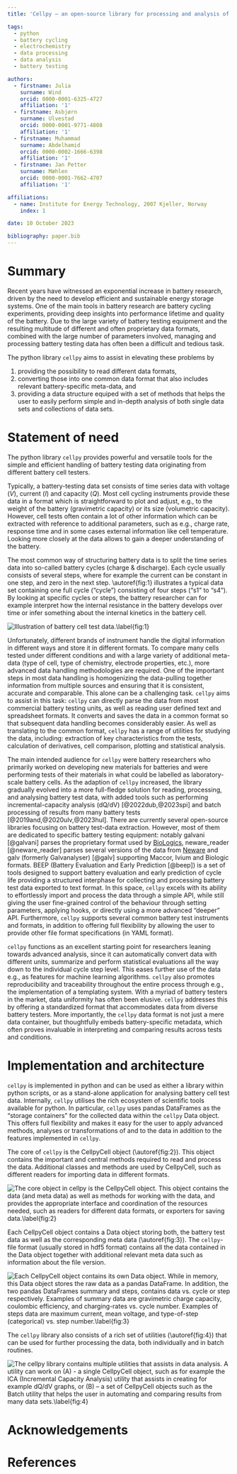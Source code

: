 ```yaml
---
title: 'Cellpy – an open-source library for processing and analysis of battery testing data'

tags:
  - python
  - battery cycling
  - electrochemistry
  - data processing
  - data analysis
  - battery testing

authors:
  - firstname: Julia
    surname: Wind
    orcid: 0000-0001-6325-4727
    affiliation: '1'
  - firstname: Asbjørn
    surname: Ulvestad
    orcid: 0000-0001-9771-4808
    affiliation: '1'
  - firstname: Muhammad
    surname: Abdelhamid
    orcid: 0000-0002-1666-6398
    affiliation: '1'
  - firstname: Jan Petter
    surname: Mæhlen
    orcid: 0000-0001-7662-4707
    affiliation: '1'

affiliations:
  - name: Institute for Energy Technology, 2007 Kjeller, Norway
    index: 1

date: 10 October 2023

bibliography: paper.bib
---
```


# Summary

Recent years have witnessed an exponential increase in battery research, driven by the need to develop efficient and sustainable energy storage systems. One of the main tools in battery research are battery cycling experiments, providing deep insights into performance lifetime and quality of the battery. Due to the large variety of battery testing equipment and the resulting multitude of different and often proprietary data formats, combined with the large number of parameters involved, managing and processing battery testing data has often been a difficult and tedious task.

The python library `cellpy` aims to assist in elevating these problems by

1. providing the possibility to read different data formats,
2. converting those into one common data format that also includes relevant battery-specific meta-data, and
3. providing a data structure equiped with a set of methods that helps the user to easily perform simple and in-depth analysis of both single data sets and collections of data sets.

# Statement of need

The python library `cellpy` provides powerful and versatile tools for the simple and efficient handling of battery testing data originating from different battery cell testers.

Typically, a battery-testing data set consists of time series data with voltage ($V$), current ($I$) and capacity ($Q$). Most cell cycling instruments provide these data in a format which is straightforward to plot and adjust, e.g., to the weight of the battery (gravimetric capacity) or its size (volumetric capacity). However, cell tests often contain a lot of other information which can be extracted with reference to additional parameters, such as e.g., charge rate, response time and in some cases external information like cell temperature. Looking more closely at the data allows to gain a deeper understanding of the battery.

The most common way of structuring battery data is to split the time series data into so-called battery cycles (charge & discharge). Each cycle usually consists of several steps, where for example the current can be constant in one step, and zero in the next step. \autoref{fig:1} illustrates a typical data set containing one full cycle (“cycle”) consisting of four steps (“s1” to “s4”). By looking at specific cycles or steps, the battery researcher can for example interpret how the internal resistance in the battery develops over time or infer something about the internal kinetics in the battery cell.

![Illustration of battery cell test data.\label{fig:1}](./Figures/Cell-test-data.jpg)

Unfortunately, different brands of instrument handle the digital information in different ways and store it in different formats. To compare many cells tested under different conditions and with a large variety of additional meta-data (type of cell, type of chemistry, electrode properties, etc.), more advanced data handling methodologies are required. One of the important steps in most data handling is homogenizing the data-pulling together information from multiple sources and ensuring that it is consistent, accurate and comparable. This alone can be a challenging task.
`cellpy` aims to assist in this task: `cellpy` can directly parse the data from most commercial battery testing units, as well as reading user defined text and spreadsheet formats. It converts and saves the data in a common format so that subsequent data handling becomes considerably easier. As well as translating to the common format, `cellpy` has a range of utilities for studying the data, including: extraction of key characteristics from the tests, calculation of derivatives, cell comparison, plotting and statistical analysis.

The main intended audience for `cellpy` were battery researchers who primarily worked on developing new materials for batteries and were performing tests of their materials in what could be labelled as laboratory-scale battery cells. As the adaption of `cellpy` increased, the library gradually evolved into a more full-fledge solution for reading, processing, and analysing battery test data, with added tools such as performing incremental-capacity analysis (dQ/dV) [@2022dub,@2023spi] and batch processing of results from many battery tests [@2019and,@2020ulv,@2023hul].
There are currently several open-source libraries focusing on battery test-data extraction. However, most of them are dedicated to specific battery testing equipment: notably galvani [@galvani] parses the proprietary format used by [BioLogics](https://www.biologic.net/), neware_reader [@neware_reader] parses several versions of the data from [Neware](https://newarebattery.com/) and galv (formerly Galvanalyser) [@galv] supporting Maccor, Ivium and Biologic formats. BEEP (Battery Evaluation and Early Prediction [@beep]) is a set of tools designed to support battery evaluation and early prediction of cycle life providing a structured interphase for collecting and processing battery test data exported to text format. In this space, `cellpy` excels with its ability to effortlessly import and process the data through a simple API, while still giving the user fine-grained control of the behaviour through setting parameters, applying hooks, or directly using a more advanced “deeper” API. Furthermore, `cellpy` supports several common battery test instruments and formats, in addition to offering full flexibility by allowing the user to provide other file format specifications (in YAML format).

`cellpy` functions as an excellent starting point for researchers leaning towards advanced analysis, since it can automatically convert data with different units, summarize and perform statistical evaluations all the way down to the individual cycle step level. This eases further use of the data e.g., as features for machine learning algorithms. `cellpy` also promotes reproducibility and traceability throughout the entire process through e.g., the implementation of a templating system. With a myriad of battery testers in the market, data uniformity has often been elusive. `cellpy` addresses this by offering a standardized format that accommodates data from diverse battery testers. More importantly, the `cellpy` data format is not just a mere data container, but thoughtfully embeds battery-specific metadata, which often proves invaluable in interpreting and comparing results across tests and conditions.

# Implementation and architecture

`cellpy` is implemented in python and can be used as either a library within python scripts, or as a stand-alone application for analysing battery cell test data. Internally, `cellpy` utilises the rich ecosystem of scientific tools available for python. In particular, `cellpy` uses pandas DataFrames as the “storage containers” for the collected data within the `cellpy` Data object. This offers full flexibility and makes it easy for the user to apply advanced methods, analyses or transformations of and to the data in addition to the features implemented in `cellpy`.

The core of `cellpy` is the CellpyCell object (\autoref{fig:2}). This object contains the important and central methods required to read and process the data. Additional classes and methods are used by CellpyCell, such as different readers for importing data in different formats.

![The core object in `cellpy` is the CellpyCell object. This object contains the data (and meta data) as well as methods for working with the data, and provides the appropriate interface and coordination of the resources needed, such as readers for different data formats, or exporters for saving data.\label{fig:2}](Figures/CellpyCell.jpg)

Each CellpyCell object contains a Data object storing both, the battery test data as well as the corresponding meta data (\autoref{fig:3}). The `cellpy`-file format (usually stored in hdf5 format) contains all the data contained in the Data object together with additional relevant meta data such as information about the file version.

![Each CellpyCell object contains its own Data object. While in memory, this Data object stores the raw data as a pandas DataFrame. In addition, the two pandas DataFrames summary and steps, contains data vs. cycle or step respectively. Examples of summary data are gravimetric charge capacity, coulombic efficiency, and charging-rates vs. cycle number. Examples of steps data are maximum current, mean voltage, and type-of-step (categorical) vs. step number.\label{fig:3}](Figures/CellpyData.jpg)

The `cellpy` library also consists of a rich set of utilities (\autoref{fig:4}) that can be used for further processing the data, both individually and in batch routines.

![The `cellpy` library contains multiple utilities that assists in data analysis. A utility can work on (A) - a single CellpyCell object, such as for example the ICA (Incremental Capacity Analysis) utility that assists in creating for example dQ/dV graphs, or (B) – a set of CellpyCell objects such as the Batch utility that helps the user in automating and comparing results from many data sets.\label{fig:4}](Figures/Cellpy-Utils.jpg)


# Acknowledgements


# References